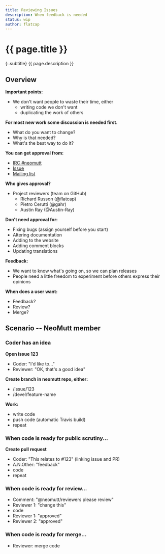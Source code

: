 ```yaml
---
title: Reviewing Issues
description: When feedback is needed
status: wip
author: flatcap
---
```


# {{ page.title }}

{:.subtitle}
{{ page.description }}

## Overview

**Important points:**

* We don't want people to waste their time, either
  * writing code we don't want
  * duplicating the work of others

**For most new work some discussion is needed first.**

* What do you want to change?
* Why is that needed?
* What's the best way to do it?

**You can get approval from:**

* [IRC #neomutt][irc]
* [Issue][issues]
* [Mailing list][maillist]

**Who gives approval?**

* Project reviewers (team on GitHub)
  - Richard Russon (@flatcap)
  - Pietro Cerutti (@gahr)
  - Austin Ray (@Austin-Ray)

**Don't need approval for:**

* Fixing bugs (assign yourself before you start)
* Altering documentation
* Adding to the website
* Adding comment blocks
* Updating translations

**Feedback:**

* We want to know what's going on, so we can plan releases
* People need a little freedom to experiment before others express their
  opinions

**When does a user want:**

* Feedback?
* Review?
* Merge?

## Scenario -- NeoMutt member

### Coder has an idea

**Open issue 123**

- Coder: "I'd like to..."
- Reviewer: "OK, that's a good idea"

**Create branch in neomutt repo, either:**

- /issue/123
- /devel/feature-name

**Work:**

- write code
- push code (automatic Travis build)
- repeat

### When code is ready for public scrutiny...

**Create pull request**

- Coder: "This relates to #123" (linking issue and PR)
- A.N.Other: "feedback"
- code
- repeat

### When code is ready for review...

- Comment: "@neomutt/reviewers please review"
- Reviewer 1: "change this"
- code
- Reviewer 1: "approved"
- Reviewer 2: "approved"

### When code is ready for merge...

- Reviewer: merge code


[irc]: </dev/newbie-tutorial#irc>
[issues]: <https://github.com/neomutt/neomutt/issues>
[maillist]: </dev/newbie-tutorial#mailing-lists>

